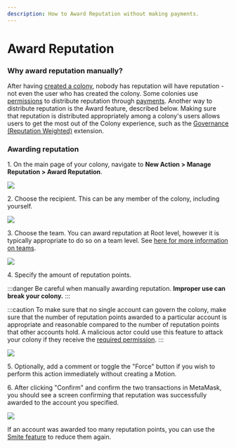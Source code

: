 ```yaml
---
description: How to Award Reputation without making payments.
---
```


# Award Reputation

### Why award reputation manually?

After having [created a colony](../quickstart-guide.md), nobody has reputation will have reputation - not even the user who has created the colony. Some colonies use [permissions](https://colony.gitbook.io/colony/advanced-features/permissions) to distribute reputation through [payments](https://colony.gitbook.io/colony/expenditures/payments). Another way to distribute reputation is the Award feature, described below. Making sure that reputation is distributed appropriately among a colony's users allows users to get the most out of the Colony experience, such as the [Governance (Reputation Weighted)](../../extensions/governance/) extension.&#x20;

### Awarding reputation

1\. On the main page of your colony, navigate to **New Action > Manage Reputation > Award Reputation**.

![](../../assets/award-reputation-1\_AdobeCreativeCloudExpress.gif)

2\. Choose the recipient. This can be any member of the colony, including yourself.

![](../../assets/award-reputation-2a\_AdobeCreativeCloudExpress.gif)

3\. Choose the team. You can award reputation at Root level, however it is typically appropriate to do so on a team level. See [here for more information on teams](https://colony.gitbook.io/colony/teams/create-team).

![](../../assets/award-reputation-2b\_AdobeCreativeCloudExpress.gif)

4\. Specify the amount of reputation points.

:::danger
Be careful when manually awarding reputation. **Improper use can break your colony.**&#x20;
:::

:::caution
To make sure that no single account can govern the colony, make sure that the number of reputation points awarded to a particular account is appropriate and reasonable compared to the number of reputation points that other accounts hold. A malicious actor could use this feature to attack your colony if they receive the [required permission](https://colony.gitbook.io/colony/advanced-features/permissions).
:::

![](../../assets/award-reputation-2c\_AdobeCreativeCloudExpress.gif)

5\. Optionally, add a comment or toggle the "Force" button if you wish to perform this action immediately without creating a Motion.

6\. After clicking "Confirm" and confirm the two transactions in MetaMask, you should see a screen confirming that reputation was successfully awarded to the account you specified.

![](../../assets/award-reputation-4\_AdobeCreativeCloudExpress.gif)

If an account was awarded too many reputation points, you can use the [Smite feature](https://colony.gitbook.io/colony/key-concepts/reputation/smite-reputation) to reduce them again.
